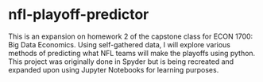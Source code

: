 # nfl-playoff-predictor
This is an expansion on homework 2 of the capstone class for ECON 1700: Big Data Economics. Using self-gathered data, I will explore various methods of predicting what NFL teams will make the playoffs using python. This project was originally done in Spyder but is being recreated and expanded upon using Jupyter Notebooks for learning purposes.
